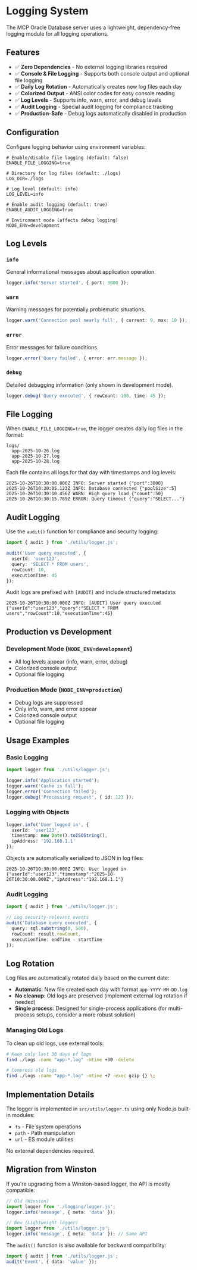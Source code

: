 # Logging System

The MCP Oracle Database server uses a lightweight, dependency-free logging module for all logging operations.

## Features

- ✅ **Zero Dependencies** - No external logging libraries required
- ✅ **Console & File Logging** - Supports both console output and optional file logging
- ✅ **Daily Log Rotation** - Automatically creates new log files each day
- ✅ **Colorized Output** - ANSI color codes for easy console reading
- ✅ **Log Levels** - Supports info, warn, error, and debug levels
- ✅ **Audit Logging** - Special audit logging for compliance tracking
- ✅ **Production-Safe** - Debug logs automatically disabled in production

## Configuration

Configure logging behavior using environment variables:

```env
# Enable/disable file logging (default: false)
ENABLE_FILE_LOGGING=true

# Directory for log files (default: ./logs)
LOG_DIR=./logs

# Log level (default: info)
LOG_LEVEL=info

# Enable audit logging (default: true)
ENABLE_AUDIT_LOGGING=true

# Environment mode (affects debug logging)
NODE_ENV=development
```

## Log Levels

### `info`
General informational messages about application operation.
```typescript
logger.info('Server started', { port: 3000 });
```

### `warn`
Warning messages for potentially problematic situations.
```typescript
logger.warn('Connection pool nearly full', { current: 9, max: 10 });
```

### `error`
Error messages for failure conditions.
```typescript
logger.error('Query failed', { error: err.message });
```

### `debug`
Detailed debugging information (only shown in development mode).
```typescript
logger.debug('Query executed', { rowCount: 100, time: 45 });
```

## File Logging

When `ENABLE_FILE_LOGGING=true`, the logger creates daily log files in the format:

```
logs/
  app-2025-10-26.log
  app-2025-10-27.log
  app-2025-10-28.log
```

Each file contains all logs for that day with timestamps and log levels:

```
2025-10-26T10:30:00.000Z INFO: Server started {"port":3000}
2025-10-26T10:30:05.123Z INFO: Database connected {"poolSize":5}
2025-10-26T10:30:10.456Z WARN: High query load {"count":50}
2025-10-26T10:30:15.789Z ERROR: Query timeout {"query":"SELECT..."}
```

## Audit Logging

Use the `audit()` function for compliance and security logging:

```typescript
import { audit } from './utils/logger.js';

audit('User query executed', {
  userId: 'user123',
  query: 'SELECT * FROM users',
  rowCount: 10,
  executionTime: 45
});
```

Audit logs are prefixed with `[AUDIT]` and include structured metadata:

```
2025-10-26T10:30:00.000Z INFO: [AUDIT] User query executed {"userId":"user123","query":"SELECT * FROM users","rowCount":10,"executionTime":45}
```

## Production vs Development

### Development Mode (`NODE_ENV=development`)
- All log levels appear (info, warn, error, debug)
- Colorized console output
- Optional file logging

### Production Mode (`NODE_ENV=production`)
- Debug logs are suppressed
- Only info, warn, and error appear
- Colorized console output
- Optional file logging

## Usage Examples

### Basic Logging

```typescript
import logger from './utils/logger.js';

logger.info('Application started');
logger.warn('Cache is full');
logger.error('Connection failed');
logger.debug('Processing request', { id: 123 });
```

### Logging with Objects

```typescript
logger.info('User logged in', {
  userId: 'user123',
  timestamp: new Date().toISOString(),
  ipAddress: '192.168.1.1'
});
```

Objects are automatically serialized to JSON in log files:

```
2025-10-26T10:30:00.000Z INFO: User logged in {"userId":"user123","timestamp":"2025-10-26T10:30:00.000Z","ipAddress":"192.168.1.1"}
```

### Audit Logging

```typescript
import { audit } from './utils/logger.js';

// Log security-relevant events
audit('Database query executed', {
  query: sql.substring(0, 500),
  rowCount: result.rowCount,
  executionTime: endTime - startTime
});
```

## Log Rotation

Log files are automatically rotated daily based on the current date:

- **Automatic**: New file created each day with format `app-YYYY-MM-DD.log`
- **No cleanup**: Old logs are preserved (implement external log rotation if needed)
- **Single process**: Designed for single-process applications (for multi-process setups, consider a more robust solution)

### Managing Old Logs

To clean up old logs, use external tools:

```bash
# Keep only last 30 days of logs
find ./logs -name "app-*.log" -mtime +30 -delete

# Compress old logs
find ./logs -name "app-*.log" -mtime +7 -exec gzip {} \;
```

## Implementation Details

The logger is implemented in `src/utils/logger.ts` using only Node.js built-in modules:

- `fs` - File system operations
- `path` - Path manipulation
- `url` - ES module utilities

No external dependencies required.

## Migration from Winston

If you're upgrading from a Winston-based logger, the API is mostly compatible:

```typescript
// Old (Winston)
import logger from './logging/logger.js';
logger.info('message', { meta: 'data' });

// New (Lightweight logger)
import logger from './utils/logger.js';
logger.info('message', { meta: 'data' }); // Same API
```

The `audit()` function is also available for backward compatibility:

```typescript
import { audit } from './utils/logger.js';
audit('Event', { data: 'value' });
```
